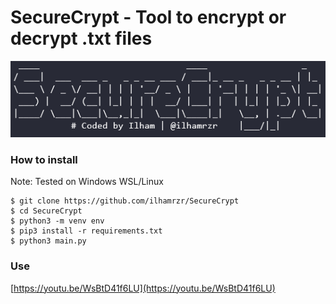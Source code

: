 # SecureCrypt - Tool to encrypt or decrypt .txt files



![SecureCrypt](https://raw.githubusercontent.com/ilhamrzr/SecureCrypt/main/static/SecureCrypt.png)

### How to install

Note: Tested on Windows WSL/Linux

```
$ git clone https://github.com/ilhamrzr/SecureCrypt
$ cd SecureCrypt
$ python3 -m venv env
$ pip3 install -r requirements.txt
$ python3 main.py
```

### Use

[https://youtu.be/WsBtD41f6LU](https://youtu.be/WsBtD41f6LU)
